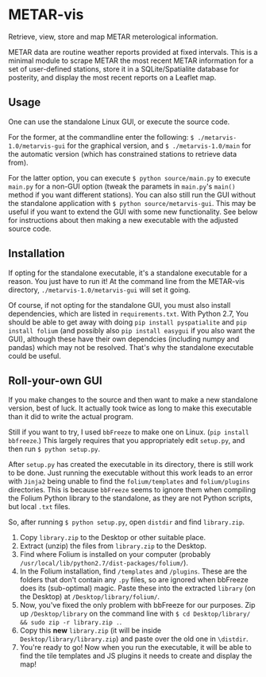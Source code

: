 # METAR-vis

Retrieve, view, store and map METAR meterological information.

METAR data are routine weather reports provided at fixed intervals.
This is a minimal module to scrape METAR the most recent METAR information
for a set of user-defined stations, store it in a SQLite/Spatialite database
for posterity, and display the most recent reports on a Leaflet map.

## Usage

One can use the standalone Linux GUI, or execute the source code.

For the former, at the commandline enter the following:
`$ ./metarvis-1.0/metarvis-gui` for the graphical version, and `$ ./metarvis-1.0/main`
for the automatic version (which has constrained stations to retrieve data from).

For the latter option, you can execute `$ python source/main.py` to execute `main.py`
for a non-GUI option (tweak the paramets in `main.py`'s `main()` method if you want
different stations). You can also still run the GUI without the standalone application
with `$ python source/metarvis-gui`. This may be useful if you want to extend the
GUI with some new functionality. See below for instructions about then making 
a new executable with the adjusted source code.

## Installation

If opting for the standalone executable, it's a standalone executable for a reason. You just have to run it!
At the command line from the METAR-vis directory, `./metarvis-1.0/metarvis-gui` will set it going.

Of course, if not opting for the standalone GUI, you must also install dependencies, which are
listed in `requirements.txt`. With Python 2.7, You should be able to get away with doing
`pip install pyspatialite` and `pip install folium` (and possibly also `pip install easygui` if you also want the GUI),
although these have their own dependcies (including numpy and pandas) which may not be resolved. That's why the standalone executable could be useful.

## Roll-your-own GUI

If you make changes to the source and then want to make a new standalone version, best of luck. It actually took twice as long to make this executable than it did to write the actual program.

Still if you want to try, I used `bbFreeze` to make one on Linux. (`pip install bbfreeze`.) This largely requires that you appropriately edit `setup.py`, and then run `$ python setup.py`.

After `setup.py` has created the executable in its directory, there is still work to be done. Just running the executable without this work leads to an error with `Jinja2` being unable to find the `folium/templates` and `folium/plugins` directories. This is because `bbFreeze` seems to ignore them when compiling the Folium Python library to the standalone, as they are not Python scripts, but local `.txt` files.

So, after running `$ python setup.py`, open `distdir` and find `library.zip`.

1. Copy `library.zip` to the Desktop or other suitable place.
2. Extract (unzip) the files from `library.zip` to the Desktop.
3. Find where Folium is installed on your computer (probably `/usr/local/lib/python2.7/dist-packages/folium/`).
3. In the Folium installation, find `/templates` and `/plugins`. These are the folders that don't contain any `.py` files, so are ignored when bbFreeze does its (sub-optimal) magic. Paste these into the extracted `library` (on the Desktop) at `/Desktop/library/folium/`.
4. Now, you've fixed the only problem with bbFreeze for our purposes. Zip up `/Desktop/library` on the command line with `$ cd Desktop/library/ && sudo zip -r library.zip .`.
5. Copy this **new** `library.zip` (it will be inside `Desktop/library/library.zip`) and paste over the old one in `\distdir`.
6. You're ready to go! Now when you run the executable, it will be able to find the tile templates and JS plugins it needs to create and display the map! 
